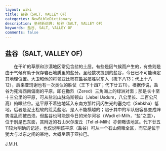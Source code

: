 ```yaml
---
layout: wiki
title: 盐谷（SALT, VALLEY OF）
categories: NewBibleDictionary
description: 圣经新词典: 盐谷（SALT, VALLEY OF）
keywords: 盐谷, SALT, VALLEY OF
comments: false
---
```


## 盐谷（SALT, VALLEY OF）

　　在干旷的草原和沙漠地区常见含盐的土层。有些是因气候而产生的，有些则是由于气候有助于保存岩石地质里的盐分。圣经数次提到的盐谷，今日已不可能确定其地理位置。大卫和他的将领亚比筛在盐谷屡胜以东人（撒下八13；代上十八12）。后来亚玛谢也有一次类似的胜仗（王下十四7；代下廿五11）。根据传说，盐谷为死海西南偏南的平原，即在撒烈（Zered）三角洲上的绿洲对面；那是长十至十三公里的平原，可从盐岩山脉乌斯顿山（Jebel Usdum，八公里长、二百公尺高）俯瞰盐谷。这平原不着迹地延入东南方那片闪闪生光的塞克哈（Sebkha）低地，后者是泥土松软的荒芜盐沼，是人不能横越的；陷于其中的军队很容易变成阵势混乱而被击溃。但盐谷也可能是今日的米尔河谷（Wadi el-Milh，“盐”之意），位于别是巴东面，其附近的石山米尔废丘（Tel el-Milh）亦俯瞰该地区。代下廿五11较为明确的记述，也仅说明该平原（盐谷）可从一个石山俯瞰全区，而它是位于犹大与以东之间的某地，大概坐落于亚拉巴。

J.M.H.








